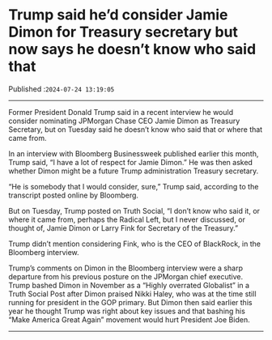 # Trump said he’d consider Jamie Dimon for Treasury secretary but now says he doesn’t know who said that

Published :`2024-07-24 13:19:05`

---

Former President Donald Trump said in a recent interview he would consider nominating JPMorgan Chase CEO Jamie Dimon as Treasury Secretary, but on Tuesday said he doesn’t know who said that or where that came from.

In an interview with Bloomberg Businessweek published earlier this month, Trump said, “I have a lot of respect for Jamie Dimon.” He was then asked whether Dimon might be a future Trump administration Treasury secretary.

“He is somebody that I would consider, sure,” Trump said, according to the transcript posted online by Bloomberg.

But on Tuesday, Trump posted on Truth Social, “I don’t know who said it, or where it came from, perhaps the Radical Left, but I never discussed, or thought of, Jamie Dimon or Larry Fink for Secretary of the Treasury.”

Trump didn’t mention considering Fink, who is the CEO of BlackRock, in the Bloomberg interview.

Trump’s comments on Dimon in the Bloomberg interview were a sharp departure from his previous posture on the JPMorgan chief executive. Trump bashed Dimon in November as a “Highly overrated Globalist” in a Truth Social Post after Dimon praised Nikki Haley, who was at the time still running for president in the GOP primary. But Dimon then said earlier this year he thought Trump was right about key issues and that bashing his “Make America Great Again” movement would hurt President Joe Biden.

---

